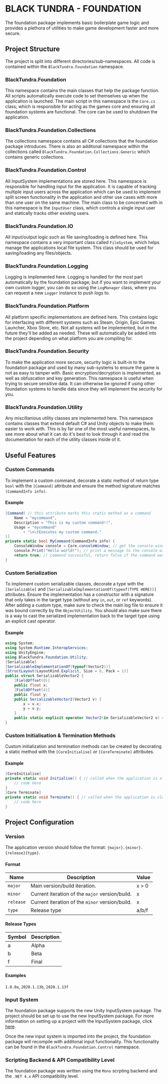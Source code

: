 # BLACK TUNDRA - FOUNDATION
The foundation package implements basic boilerplate game logic and provides a plethora of utilities to make game development faster and more secure.
## Project Structure
The project is split into different directories/sub-namespaces. All code is contained within the `BlackTundra.Foundation` namespace.
### BlackTundra.Foundation
This namespace contains the main classes that help the package function. All scripts automatically execute code to set themselves up when the application is launched. The main script in this namespace is the `Core.cs` class; which is responsible for acting as the games core and ensuring all foundation systems are functional. The core can be used to shutdown the application.

### BlackTundra.Foundation.Collections
The collections namespace contains all C# collections that the foundation package introduces. There is also an additonal namespace within the collections called `BlackTundra.Foundation.Collections.Generic` which contains generic collections.

### BlackTundra.Foundation.Control
All InputSystem implementations are stored here. This namespace is responsible for handling input for the application. It is capable of tracking multiple input users across the application which can be used to implement split screen functionality in the application and other use cases with more than one user on the same machine. The main class to be concerned with in this namespace is the `InputUser` class, which controls a single input user and statically tracks other existing users.

### BlackTundra.Foundation.IO
All input/output logic such as file saving/loading is defined here. This namespace contains a very important class called `FileSystem`, which helps manage the applications local file system. This class should be used for saving/loading any files/objects.

### BlackTundra.Foundation.Logging
Logging is implemented here. Logging is handled for the most part automatically by the foundation package; but if you want to implement your own custom logger, you can do so using the `LogManager` class, where you can request a new `Logger` instance to push logs to.

### BlackTundra.Foundation.Platform
All platform specific implementations are defined here. This contains logic for interfacing with different systems such as Steam, Origin, Epic Games Launcher, Xbox Store, etc. Not all systems will be implemented, but in the future they'll be added as needed. These will automatically be added into the project depending on what platform you are compiling for.

### BlackTundra.Foundation.Security
To make the application more secure, security logic is built-in to the foundation package and used by many sub-systems to ensure the game is not as easy to tamper with. Basic encryption/decryption is implemented, as well as obfuscation and key generation. This namespace is useful when trying to secure sensitive data. It can otherwise be ignored if using other foundation systems to handle data since they will implement the security for you.

### BlackTundra.Foundation.Utility
Any miscillanious utility classes are implemented here. This namespace contains classes that extend default C# and Unity objects to make them easier to work with. This is by far one of the most useful namespaces, to see more about what it can do it's best to look through it and read the documentation for each of the utility classes inside of it.

## Useful Features

### Custom Commands
To implement a custom command, decorate a static method of return type `bool` with the `[Command]` attribute and ensure the method signature matches `(CommandInfo info)`.
#### Example
```csharp
[Command( // this attribute marks this static method as a command
    Name = "mycommand",
    Description = "This is my custom command!!",
    Usage = "mycommand"
        + "\n\tExecutes my custom command."
)]
private static bool MyCommand(CommandInfo info) {
    ConsoleWindow console = Core.consoleWindow; // get the console window
    console.Print("Hello world!"); // print a message to the console window
    return true; // command successful, return false if the command was not successful
}
```

### Custom Serialization
To implement custom serializable classes, decorate a type with the `[Serializable]` and `[SerializableImplementationOf(typeof(TYPE HERE))]` attributes. Ensure the implementation has a constructor with a signature that only takes in the target type (without any `in`, `out`, or `ref` keywords). After adding a custom type, make sure to check the main log file to ensure it was bound correctly by the `ObjectUtility`. You should also make sure there is a way to cast the serialized implementation back to the target type using an explicit cast operator.

#### Example
```csharp
using System;
using System.Runtime.InteropServices;
using UnityEngine;
using BlackTundra.Foundation.Utility;
[Serializable]
[SerializableImplementationOf(typeof(Vector2))]
[StructLayout(LayoutKind.Explicit, Size = 8, Pack = 1)]
public struct SerializableVector2 {
    [FieldOffset(0)]
    public float x;
    [FieldOffset(4)]
    public float y;
    public SerializableVector2(Vector2 v) {
        x = v.x;
        y = v.y;
    }
    public static explicit operator Vector2(in SerializableVector2 v) => new Vector2(v.x, v.y);
}
```

### Custom Initialisation & Termination Methods
Custom initialization and termination methods can be created by decorating a static method with the `[CoreInitialise]` or `[CoreTerminate]` attributes.

#### Example
```csharp
[CoreInitialise]
private static void Initialise() { // called when the application is started
    // code here
}
[Core Terminate]
private static void Terminate() { // called when the application is closed
    // code here
}
```

## Project Configuration

### Version
The application version should follow the format: `{major}.{minor}.{release}{type}`.

#### Format
| Name      | Description                                     | Value |
| --------- | ----------------------------------------------- | ----- |
| `major`   | Main version/build iteration.                   | x > 0 |
| `minor`   | Current iteration of the `major` version/build. |   x   |
| `release` | Current iteration of the `minor` version/build. |   x   |
| `type`    | Release type                                    | a/b/f |

#### Release Types
| Symbol | Description |
| ------ | ----------- |
| a      | Alpha       |
| b      | Beta        |
| f      | Final       |

#### Examples
`1.0.0a`, `2020.1.13b`, `2020.1.13f`

### Input System
The foundation package supports the new Unity InputSystem package. The project should be set up to use the new InputSystem package.
For more information on setting up a project with the InputSystem package, click [here](https://docs.unity3d.com/Packages/com.unity.inputsystem@1.0/manual/Installation.html).

Once the new input system is imported into the project, the foundation package will recompile with additonal input functionality. This functionality can be found in the `BlackTundra.Foundation.Control` namespace.

### Scripting Backend & API Compatibility Level
The foundation package was written using the `Mono` scrpting backend and the `.NET 4.x` API compatibility level.